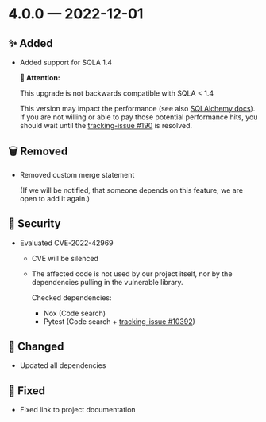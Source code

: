 # 4.0.0 — 2022-12-01

## ✨ Added

* Added support for SQLA 1.4

    **🚨 Attention:**

    This upgrade is not backwards compatible with SQLA < 1.4

    This version may impact the performance (see also [SQLAlchemy docs](https://docs.sqlalchemy.org/en/14/faq/performance.html#why-is-my-application-slow-after-upgrading-to-1-4-and-or-2-x)).
    If you are not willing or able to pay those potential performance hits, you should wait until the [tracking-issue #190](https://github.com/exasol/sqlalchemy-exasol/issues/190) is resolved.


## 🗑️ Removed

* Removed custom merge statement

  (If we will be notified, that someone depends on this feature, we are open to add it again.)

## 🔐 Security

- Evaluated CVE-2022-42969
     - CVE will be silenced
     - The affected code is not used by our project itself,
       nor by the dependencies pulling in the vulnerable library.

        Checked dependencies:

        * Nox (Code search)
        * Pytest (Code search + [tracking-issue #10392](https://github.com/pytest-dev/pytest/issues/10392))

## 🔧 Changed

- Updated all dependencies

## 🐞 Fixed

- Fixed link to project documentation

